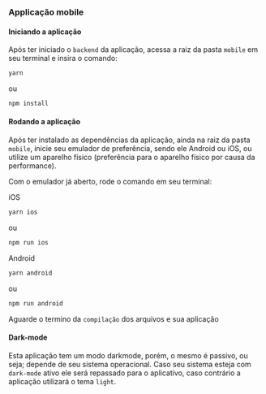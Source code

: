 ### Applicação mobile

#### Iniciando a aplicação

Após ter iniciado o `backend` da aplicação, acessa a raiz da pasta `mobile` em seu terminal e insira o comando:

```bash
yarn
```
ou
```bash
npm install
```

#### Rodando a aplicação

Após ter instalado as dependências da aplicação, ainda na raiz da pasta `mobile`, inicie seu emulador de preferência, sendo ele Android ou iOS, ou utilize um aparelho físico (preferência para o aparelho físico por causa da performance).

Com o emulador já aberto, rode o comando em seu terminal:

iOS
```bash
yarn ios
```
ou
```bash
npm run ios
```

Android
```bash
yarn android
```
ou
```bash
npm run android
```

Aguarde o termino da `compilação` dos arquivos e sua aplicação
#### Dark-mode

Esta aplicação tem um modo darkmode, porém, o mesmo é passivo, ou seja; depende de seu sistema operacional. Caso seu sistema esteja com `dark-mode` ativo ele será repassado para o aplicativo, caso contrário a aplicação utilizará o tema `light`.

